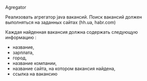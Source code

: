 Agregator

Реализовать агрегатор  java вакансий.
Поиск вакансий должен выполняться на заданных сайтах (hh.ua, habr.com)

Каждая найденная вакансия должна содержать следующую информацию :
  - название,
  - зарплата,
  - город,
  - название компании,
  - название сайта, на котором вакансия найдена,
  - ссылка на вакансию 

